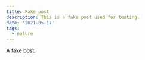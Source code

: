 ```yaml
---
title: Fake post
description: This is a fake post used for testing.
date: '2021-05-17'
tags:
  - nature
---
```


A fake post.